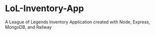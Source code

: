 # LoL-Inventory-App
A League of Legends Inventory Application created with Node, Express, MongoDB, and Railway
